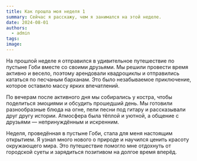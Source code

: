 ```yaml
---
title: Как прошла моя неделя 1
summary: Сейчас я расскажу, чем я занимался на этой неделе.
date: 2024-08-01
authors:
  - admin
tags:
image:
---
```


На прошлой неделе я отправился в удивительное путешествие по пустыне Гоби вместе со своими друзьями. Мы решили провести время активно и весело, поэтому арендовали квадроциклы и отправились кататься по песчаным барханам. Это было незабываемое приключение, которое оставило массу ярких впечатлений.

По вечерам после активного дня мы собирались у костра, чтобы поделиться эмоциями и обсудить прошедший день. Мы готовили разнообразные блюда на огне, пели песни под гитару и рассказывали друг другу истории. Атмосфера была тёплой и уютной, а общение с друзьями — непринуждённым и искренним.

Неделя, проведённая в пустыне Гоби, стала для меня настоящим открытием. Я узнал много нового о природе и научился ценить красоту окружающего мира. Это путешествие помогло мне отдохнуть от городской суеты и зарядиться позитивом на долгое время вперёд.
